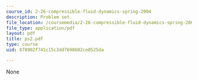 ```yaml
---
course_id: 2-26-compressible-fluid-dynamics-spring-2004
description: Problem set.
file_location: /coursemedia/2-26-compressible-fluid-dynamics-spring-2004/878902f741c15c3dd7698602ce8525da_ps2.pdf
file_type: application/pdf
layout: pdf
title: ps2.pdf
type: course
uid: 878902f741c15c3dd7698602ce8525da

---
```

None